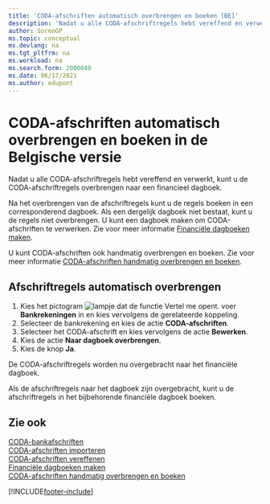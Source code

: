 ```yaml
---
title: 'CODA-afschriften automatisch overbrengen en boeken [BE]'
description: 'Nadat u alle CODA-afschriftregels hebt vereffend en verwerkt, kunt u de CODA-afschriftregels overbrengen naar een financieel dagboek.'
author: SorenGP
ms.topic: conceptual
ms.devlang: na
ms.tgt_pltfrm: na
ms.workload: na
ms.search.form: 2000040
ms.date: 06/17/2021
ms.author: edupont
---
```

# <a name="automatically-transfer-and-post-coda-statements-in-the-belgian-version"></a><a name="automatically-transfer-and-post-coda-statements-in-the-belgian-version"></a>CODA-afschriften automatisch overbrengen en boeken in de Belgische versie

Nadat u alle CODA-afschriftregels hebt vereffend en verwerkt, kunt u de CODA-afschriftregels overbrengen naar een financieel dagboek.  

Na het overbrengen van de afschriftregels kunt u de regels boeken in een corresponderend dagboek. Als een dergelijk dagboek niet bestaat, kunt u de regels niet overbrengen. U kunt een dagboek maken om CODA-afschriften te verwerken. Zie voor meer informatie [Financiële dagboeken maken](how-to-create-financial-journals.md).  

U kunt CODA-afschriften ook handmatig overbrengen en boeken. Zie voor meer informatie [CODA-afschriften handmatig overbrengen en boeken](how-to-manually-transfer-and-post-coda-statements.md).  

## <a name="to-automatically-transfer-statement-lines"></a><a name="to-automatically-transfer-statement-lines"></a>Afschriftregels automatisch overbrengen

1.  Kies het pictogram ![lampje dat de functie Vertel me opent.](../../media/ui-search/search_small.png "Vertel me wat u wilt doen") voer **Bankrekeningen** in en kies vervolgens de gerelateerde koppeling.  
2.  Selecteer de bankrekening en kies de actie **CODA-afschriften**.  
3.  Selecteer het CODA-afschrift en kies vervolgens de actie **Bewerken**.  
4.  Kies de actie **Naar dagboek overbrengen**.  
5.  Kies de knop **Ja**.  

De CODA-afschriftregels worden nu overgebracht naar het financiële dagboek.  

Als de afschriftregels naar het dagboek zijn overgebracht, kunt u de afschriftregels in het bijbehorende financiële dagboek boeken.  

## <a name="see-also"></a><a name="see-also"></a>Zie ook
 [CODA-bankafschriften](coda-bank-statements.md)   
 [CODA-afschriften importeren](how-to-import-coda-statements.md)   
 [CODA-afschriften vereffenen](how-to-apply-coda-statements.md)   
 [Financiële dagboeken maken](how-to-create-financial-journals.md)   
 [CODA-afschriften handmatig overbrengen en boeken](how-to-manually-transfer-and-post-coda-statements.md)


[!INCLUDE[footer-include](../../includes/footer-banner.md)]
